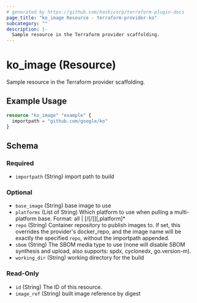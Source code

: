 ```yaml
---
# generated by https://github.com/hashicorp/terraform-plugin-docs
page_title: "ko_image Resource - terraform-provider-ko"
subcategory: ""
description: |-
  Sample resource in the Terraform provider scaffolding.
---
```


# ko_image (Resource)

Sample resource in the Terraform provider scaffolding.

## Example Usage

```terraform
resource "ko_image" "example" {
  importpath = "github.com/google/ko"
}
```

<!-- schema generated by tfplugindocs -->
## Schema

### Required

- `importpath` (String) import path to build

### Optional

- `base_image` (String) base image to use
- `platforms` (List of String) Which platform to use when pulling a multi-platform base. Format: all | <os>[/<arch>[/<variant>]][,platform]*
- `repo` (String) Container repository to publish images to. If set, this overrides the provider's docker_repo, and the image name will be exactly the specified `repo`, without the importpath appended.
- `sbom` (String) The SBOM media type to use (none will disable SBOM synthesis and upload, also supports: spdx, cyclonedx, go.version-m).
- `working_dir` (String) working directory for the build

### Read-Only

- `id` (String) The ID of this resource.
- `image_ref` (String) built image reference by digest


